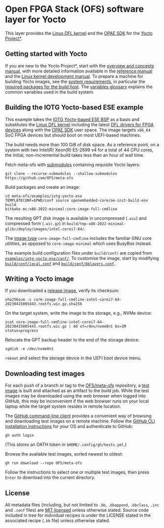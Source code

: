 #  Open FPGA Stack (OFS) software layer for Yocto

This layer provides the [Linux DFL kernel](https://github.com/OFS/linux-dfl)
and the [OPAE SDK](https://github.com/OFS/opae-sdk) for the [Yocto
Project\*](https://www.yoctoproject.org/).

## Getting started with Yocto

If you are new to the Yocto Project\*, start with the [overview and concepts
manual](https://docs.yoctoproject.org/overview-manual/), with more detailed
information available in the [reference
manual](https://docs.yoctoproject.org/ref-manual/) and the [Linux kernel
development manual](https://docs.yoctoproject.org/kernel-dev/).
To prepare a machine for building Yocto images, see the [system
requirements](https://docs.yoctoproject.org/ref-manual/system-requirements.html),
in particular the [required packages for the build
host](https://docs.yoctoproject.org/ref-manual/system-requirements.html#required-packages-for-the-build-host).
The [variables
glossary](https://docs.yoctoproject.org/ref-manual/variables.html) explains the
common variables used in the build system.

## Building the IOTG Yocto-based ESE example

This example takes the [IOTG Yocto-based ESE
BSP](https://github.com/intel/iotg-yocto-ese-manifest) as a basis
and substitutes the [Linux DFL kernel](https://github.com/OFS/linux-dfl)
including the latest [DFL drivers for FPGA
devices](https://docs.kernel.org/fpga/dfl.html) along with the [OPAE
SDK](https://github.com/OFS/opae-sdk) user space.
The image targets `x86_64` SoC FPGA devices but should boot on most UEFI-based
machines.

The build needs more than 100 GiB of disk space. As a reference point, on a
system with two Intel(R) Xeon(R) E5-2699 v4 for a total of 44 CPU cores,
the initial, non-incremental build takes less than an hour of wall time.

Fetch meta-ofs with
[submodules](https://git-scm.com/book/en/v2/Git-Tools-Submodules) containing
requisite Yocto layers:

```
git clone --recurse-submodules --shallow-submodules https://github.com/OFS/meta-ofs
```

Build packages and create an image:

```
cd meta-ofs/examples/iotg-yocto-ese
TEMPLATECONF=$PWD/conf source openembedded-core/oe-init-build-env build
bitbake mc:x86-2022-minimal:core-image-full-cmdline
```

The resulting GPT disk image is available in uncompressed (`.wic`) and
compressed form (`.wic.gz`) in
`build/tmp-x86-2022-minimal-glibc/deploy/images/intel-corei7-64/`.

The [image type](https://docs.yoctoproject.org/ref-manual/images.html)
`core-image-full-cmdline` includes the familiar GNU core utilities,
as opposed to `core-image-minimal` which uses BusyBox instead.

The example build configuration files under `build/conf/` are copied from
[`examples/iotg-yocto-ese/conf/`](https://github.com/OFS/meta-ofs/tree/main/examples/iotg-yocto-ese/conf).
To customise the image, start by modifying
[`build/conf/local.conf`](https://github.com/OFS/meta-ofs/tree/main/examples/iotg-yocto-ese/conf/local.conf.sample)
and
[`build/conf/bblayers.conf`](https://github.com/OFS/meta-ofs/tree/main/examples/iotg-yocto-ese/conf/bblayers.conf.sample).

## Writing a Yocto image

If you downloaded a [release image](https://github.com/OFS/meta-ofs/releases),
verify its checksum:

```
sha256sum -c core-image-full-cmdline-intel-corei7-64-20230415005443.rootfs.wic.gz.sha256
```

On the target system, write the image to the storage, e.g., NVMe device:

```
zcat core-image-full-cmdline-intel-corei7-64-20230415005443.rootfs.wic.gz | dd of=/dev/nvme0n1 bs=1M status=progress
```

Relocate the GPT backup header to the end of the storage device:

```
sgdisk -e /dev/nvme0n1
```

`reboot` and select the storage device in the UEFI boot device menu.

## Downloading test images

For each push of a branch or tag to the
[OFS/meta-ofs](https://github.com/OFS/meta-ofs) repository, a [test
image](https://github.com/OFS/meta-ofs/actions/workflows/bitbake.yml) is
built and attached as an artifact to the build job. While the test images
may be downloaded using the web browser when logged into GitHub, this may
be inconvenient if the web browser runs on your local laptop while the
target system resides in remote location.

The [GitHub command-line client](https://cli.github.com/) provides a
convenient way of browsing and downloading test images on a remote machine.
Follow the [GitHub CLI installation
instructions](https://github.com/cli/cli#installation) for your OS and
authenticate to GitHub:

```
gh auth login
```

(This stores an OATH token in `$HOME/.config/gh/hosts.yml`.)

Browse the available test images, sorted newest to oldest:

```
gh run download --repo OFS/meta-ofs
```

Follow the instructions to select one or multiple test images, then press
`Enter` to download into the current directory.

## License

All metadata files (including, but not limited to `.bb`, `.bbappend`,
`.bbclass`, `.inc` and `.conf` files) are [MIT
licensed](https://github.com/OFS/meta-ofs/blob/main/COPYING.MIT) unless
otherwise stated. Source code included in tree for individual recipes is under
the LICENSE stated in the associated recipe (`.bb` file) unless otherwise
stated.
